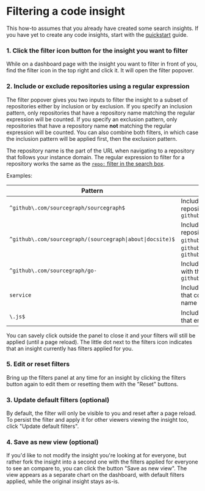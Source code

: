 # Filtering a code insight

This how-to assumes that you already have created some search insights.
If you have yet to create any code insights, start with the [quickstart](../quickstart.md) guide.

### 1. Click the filter icon button for the insight you want to filter

While on a dashboard page with the insight you want to filter in front of you, find the filter icon in the top right and click it.
It will open the filter popover.

### 2. Include or exclude repositories using a regular expression

The filter popover gives you two inputs to filter the insight to a subset of repositories either by inclusion or by exclusion.
If you specify an inclusion pattern, only repositories that have a repository name matching the regular expression will be counted.
If you specify an exclusion pattern, only repositories that have a repository name **not** matching the regular expression will be counted.
You can also combine both filters, in which case the inclusion pattern will be applied first, then the exclusion pattern.

The repository name is the part of the URL when navigating to a repository that follows your instance domain.
The regular expression to filter for a repository works the same as the [`repo:` filter in the search box](../../code_search/reference/queries#keywords-all-searches).

Examples:

| Pattern | Explanation |
|---------|-------------|
| `^github\.com/sourcegraph/sourcegraph$` | Include or exclude the specific repository `github.com/sourcegraph/sourcegraph` |
| `^github\.com/sourcegraph/(sourcegraph\|about\|docsite)$` | Include or exclude the specific repositories `github.com/sourcegraph/sourcegraph`, `github.com/sourcegraph/about` and `github.com/sourcegraph/docsite` |
| `^github\.com/sourcegraph/go-` | Include or exclude all repositories with the prefix `github.com/sourcegraph/go-` |
| `service` | Include or exclude all repositories that contain the word `service` in their name |
| `\.js$` | Include or exclude all repositories that end in `.js` |

You can savely click outside the panel to close it and your filters will still be applied (until a page reload).
The little dot next to the filters icon indicates that an insight currently has filters applied for you.

### 5. Edit or reset filters

Bring up the filters panel at any time for an insight by clicking the filters button again to edit them or resetting them with the "Reset" buttons.

### 3. Update default filters (optional)

By default, the filter will only be visible to you and reset after a page reload.
To persist the filter and apply it for other viewers viewing the insight too, click "Update default filters".

### 4. Save as new view (optional)

If you'd like to not modify the insight you're looking at for everyone, but rather fork the insight into a second one with the filters applied for everyone to see an compare to, you can click the button "Save as new view".
The view appears as a separate chart on the dashboard, with default filters applied, while the original insight stays as-is.


